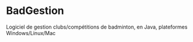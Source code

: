 # BadGestion
Logiciel de gestion clubs/compétitions de badminton, en Java, plateformes Windows/Linux/Mac
